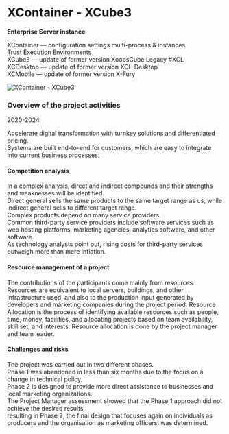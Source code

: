 # XContainer - XCube3

**Enterprise Server instance**

XContainer — configuration settings multi-process & instances  
Trust Execution Environments  
XCube3 — update of former version XoopsCube Legacy #XCL  
XCDesktop — update of former version XCL-Desktop  
XCMobile — update of former version X-Fury  

![XContainer - XCube3](https://repository-images.githubusercontent.com/618450971/3abfbfa6-ce38-4074-ba3e-584484623411)

### Overview of the project activities

2020-2024  

Accelerate digital transformation with turnkey solutions and differentiated pricing.  
Systems are built end-to-end for customers, which are easy to integrate into current business processes.

#### Competition analysis

In a complex analysis, direct and indirect compounds and their strengths and weaknesses will be identified.  
Direct general sells the same products to the same target range as us, while indirect general sells to different target range.  
Complex products depend on many service providers.  
Common third-party service providers include software services such as web hosting platforms, marketing agencies, analytics software, and other software.  
As technology analysts point out, rising costs for third-party services outweigh more than mere inflation.  

#### Resource management of a project

The contributions of the participants come mainly from resources. Resources are equivalent to local servers, buildings, and other infrastructure used, and also to the production input generated by developers and marketing companies during the project period.
Resource Allocation is the process of identifying available resources such as people, time, money, facilities, and allocating projects based on team availability, skill set, and interests. Resource allocation is done by the project manager and team leader.

#### Challenges and risks

The project was carried out in two different phases.  
Phase 1 was abandoned in less than six months due to the focus on a change in technical policy.  
Phase 2 is designed to provide more direct assistance to businesses and local marketing organizations.  
The Project Manager assessment showed that the Phase 1 approach did not achieve the desired results,  
resulting in Phase 2, the final design that focuses again on individuals as producers and the organisation as marketing officers, was determined.  
